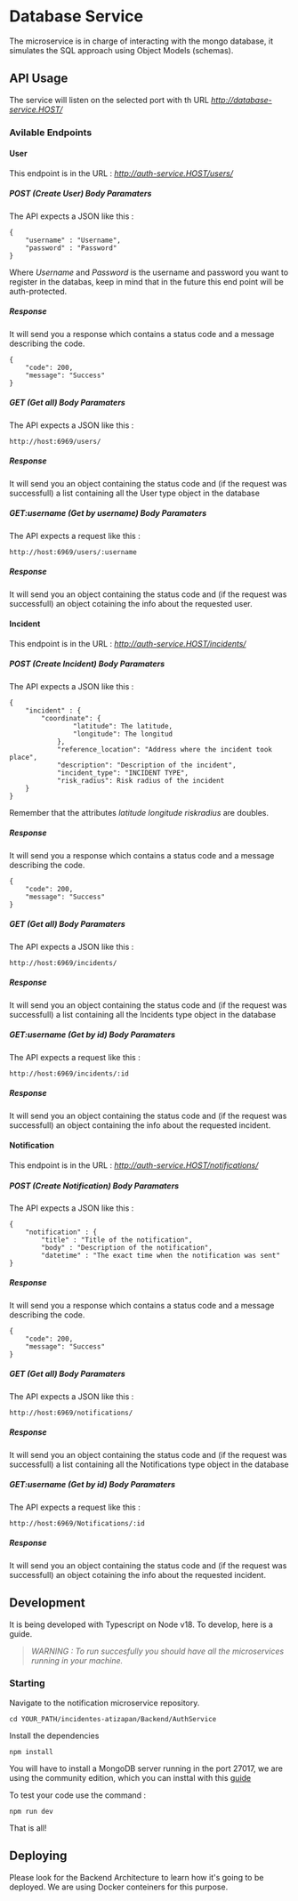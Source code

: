 # Database Service
The microservice is in charge of interacting with the mongo database, it simulates the SQL approach using Object Models (schemas).  

## API Usage
The service will listen on the selected port with th URL _http://database-service.HOST/_

### Avilable Endpoints

#### User  
This endpoint is in the URL :  _http://auth-service.HOST/users/_


##### POST (Create User) Body Paramaters 
The API expects a JSON like this : 

```
{
	"username" : "Username",
	"password" : "Password"
}
```

Where _Username_ and _Password_ is the username and password you want to register in the databas, keep in mind that in the future this end point will be auth-protected.

##### Response 
It will send you a response which contains a status code and a message describing the code.

```
{
	"code": 200,
	"message": "Success"
}
```
##### GET (Get all) Body Paramaters 
The API expects a JSON like this : 

`http://host:6969/users/`

##### Response 
It will send you an object containing the status code and (if the request was successfull) a list containing all the User type object in the database

##### GET:username (Get by username) Body Paramaters 
The API expects a request like this : 

`http://host:6969/users/:username`

##### Response 
It will send you an object containing the status code and (if the request was successfull) an object cotaining the info about the requested user. 

#### Incident 
This endpoint is in the URL :  _http://auth-service.HOST/incidents/_


##### POST (Create Incident) Body Paramaters 
The API expects a JSON like this : 

```
{
	"incident" : {
		"coordinate": {
				"latitude": The latitude,
				"longitude": The longitud
			},
			"reference_location": "Address where the incident took place",
			"description": "Description of the incident",
			"incident_type": "INCIDENT TYPE",
			"risk_radius": Risk radius of the incident
	}
}
```

Remember that the attributes _latitude longitude riskradius_ are doubles.

##### Response 
It will send you a response which contains a status code and a message describing the code.

```
{
	"code": 200,
	"message": "Success"
}
```
##### GET (Get all) Body Paramaters 
The API expects a JSON like this : 

`http://host:6969/incidents/`

##### Response 
It will send you an object containing the status code and (if the request was successfull) a list containing all the Incidents type object in the database

##### GET:username (Get by id) Body Paramaters 
The API expects a request like this : 

`http://host:6969/incidents/:id`

##### Response 
It will send you an object containing the status code and (if the request was successfull) an object containing the info about the requested incident. 

#### Notification 
This endpoint is in the URL :  _http://auth-service.HOST/notifications/_


##### POST (Create Notification) Body Paramaters 
The API expects a JSON like this : 

```
{
	"notification" : {
		"title" : "Title of the notification",
		"body" : "Description of the notification",
		"datetime" : "The exact time when the notification was sent"
}
```

##### Response 
It will send you a response which contains a status code and a message describing the code.

```
{
	"code": 200,
	"message": "Success"
}
```
##### GET (Get all) Body Paramaters 
The API expects a JSON like this : 

`http://host:6969/notifications/`

##### Response 
It will send you an object containing the status code and (if the request was successfull) a list containing all the Notifications type object in the database

##### GET:username (Get by id) Body Paramaters 
The API expects a request like this : 

`http://host:6969/Notifications/:id`

##### Response 
It will send you an object containing the status code and (if the request was successfull) an object cotaining the info about the requested incident. 


## Development
It is being developed with Typescript on Node v18. To develop, here is a guide.

> _WARNING : To run succesfully you should have all the microservices running in your machine._

### Starting
Navigate to the notification microservice repository.

`cd YOUR_PATH/incidentes-atizapan/Backend/AuthService`

Install the dependencies

`npm install`

You will have to install a MongoDB server running in the port 27017, we are using the community edition, which you can insttal with this [guide](https://www.mongodb.com/try/download/community2)

To test your code use the command :

`npm run dev`

That is all!

## Deploying

Please look for the Backend Architecture to learn how it's going to be deployed. We are using Docker conteiners for this purpose.
